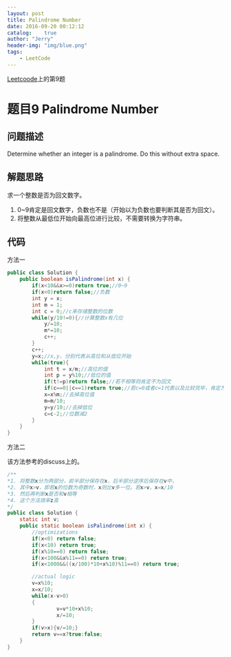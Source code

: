 ```yaml
---
layout: post
title: Palindrome Number
date: 2016-09-20 00:12:12
catalog:    true
author: "Jerry"
header-img: "img/blue.png"
tags: 
    - LeetCode
---
```


[Leetcoode](https://leetcode.com/problemset/algorithms/)上的第9题

# 题目9 Palindrome Number
## 问题描述

Determine whether an integer is a palindrome. Do this without extra space.

## 解题思路

求一个整数是否为回文数字。

1. 0~9肯定是回文数字，负数也不是（开始以为负数也要判断其是否为回文）。
2. 将整数从最低位开始向最高位进行比较，不需要转换为字符串。

## 代码

方法一

```java
public class Solution {
    public boolean isPalindrome(int x) {
        if(x<10&&x>=0)return true;//0~9
        if(x<0)return false;//负数
        int y = x;
        int m = 1;
        int c = 0;//c来存储整数的位数
        while(y/10!=0){//计算整数x有几位
            y/=10;
            m*=10;
            c++;
        }
        c++;
        y=x;//x,y，分别代表从高位和从低位开始
        while(true){
            int t = x/m;//高位的值
            int p = y%10;//低位的值
            if(t!=p)return false;//若不相等则肯定不为回文
            if(c==0||c==1)return true;//若c=0或者c=1代表以及比较完毕，肯定为回文。
            x=x%m;//去掉高位值
            m=m/10;
            y=y/10;//去掉低位
            c=c-2;//位数减2
        }
    }
}
```

方法二

该方法参考的discuss上的。

```java
/**
*1. 将整数x分为两部分，前半部分保存在x，后半部分逆序后保存在v中，
*2. 其中x>v，即若x的位数为奇数时，x则比v多一位。若x>v，x=x/10
*3. 然后再判断x是否和v相等
*4. 这个方法效率z高
*/
public class Solution {
    static int v;
    public static boolean isPalindrome(int x) {
        //optimizations
        if(x<0) return false;
        if(x<10) return true;
        if(x%10==0) return false;
        if(x<100&&x%11==0) return true;
        if(x<1000&&((x/100)*10+x%10)%11==0) return true;

        //actual logic
        v=x%10;
        x=x/10;
        while(x-v>0)
        {
                v=v*10+x%10;
                x/=10;
        }
        if(v>x){v/=10;}
        return v==x?true:false;
    }
}
```


